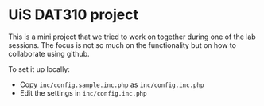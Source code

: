 UiS DAT310 project
==================

This is a mini project that we tried to work on together during one of the lab sessions.
The focus is not so much on the functionality but on how to collaborate using github.

To set it up locally:

  * Copy `inc/config.sample.inc.php` as `inc/config.inc.php`
  * Edit the settings in `inc/config.inc.php`
